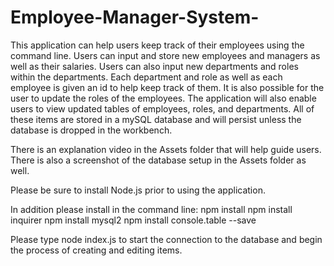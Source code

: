 # Employee-Manager-System-
This application can help users keep track of their employees using the command line.
Users can input and store new employees and managers as well as their salaries.
Users can also input new departments and roles within the departments. Each department and role as well as each employee is given an id to help keep track of them. It is also possible for the user to update the roles of the employees. The application will also enable users to view updated tables of employees, roles, and departments. All of these items are stored in a mySQL database and will persist unless the database is dropped in the workbench. 


There is an explanation video in the Assets folder that will help guide users. 
There is also a screenshot of the database setup in the Assets folder as well.


Please be sure to install Node.js prior to using the application.


In addition please install in the command line:
npm install
npm install inquirer
npm install mysql2
npm install console.table --save


Please type node index.js to start the connection to the database and begin the process of creating and editing items. 
